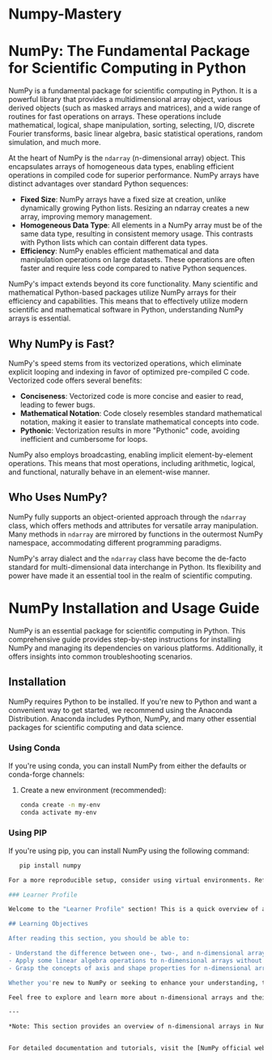 # Numpy-Mastery

# NumPy: The Fundamental Package for Scientific Computing in Python

NumPy is a fundamental package for scientific computing in Python. It is a powerful library that provides a multidimensional array object, various derived objects (such as masked arrays and matrices), and a wide range of routines for fast operations on arrays. These operations include mathematical, logical, shape manipulation, sorting, selecting, I/O, discrete Fourier transforms, basic linear algebra, basic statistical operations, random simulation, and much more.

At the heart of NumPy is the `ndarray` (n-dimensional array) object. This encapsulates arrays of homogeneous data types, enabling efficient operations in compiled code for superior performance. NumPy arrays have distinct advantages over standard Python sequences:

- **Fixed Size**: NumPy arrays have a fixed size at creation, unlike dynamically growing Python lists. Resizing an ndarray creates a new array, improving memory management.
- **Homogeneous Data Type**: All elements in a NumPy array must be of the same data type, resulting in consistent memory usage. This contrasts with Python lists which can contain different data types.
- **Efficiency**: NumPy enables efficient mathematical and data manipulation operations on large datasets. These operations are often faster and require less code compared to native Python sequences.

NumPy's impact extends beyond its core functionality. Many scientific and mathematical Python-based packages utilize NumPy arrays for their efficiency and capabilities. This means that to effectively utilize modern scientific and mathematical software in Python, understanding NumPy arrays is essential.

## Why NumPy is Fast?

NumPy's speed stems from its vectorized operations, which eliminate explicit looping and indexing in favor of optimized pre-compiled C code. Vectorized code offers several benefits:

- **Conciseness**: Vectorized code is more concise and easier to read, leading to fewer bugs.
- **Mathematical Notation**: Code closely resembles standard mathematical notation, making it easier to translate mathematical concepts into code.
- **Pythonic**: Vectorization results in more "Pythonic" code, avoiding inefficient and cumbersome for loops.

NumPy also employs broadcasting, enabling implicit element-by-element operations. This means that most operations, including arithmetic, logical, and functional, naturally behave in an element-wise manner.

## Who Uses NumPy?

NumPy fully supports an object-oriented approach through the `ndarray` class, which offers methods and attributes for versatile array manipulation. Many methods in `ndarray` are mirrored by functions in the outermost NumPy namespace, accommodating different programming paradigms.

NumPy's array dialect and the `ndarray` class have become the de-facto standard for multi-dimensional data interchange in Python. Its flexibility and power have made it an essential tool in the realm of scientific computing.

# NumPy Installation and Usage Guide

NumPy is an essential package for scientific computing in Python. This comprehensive guide provides step-by-step instructions for installing NumPy and managing its dependencies on various platforms. Additionally, it offers insights into common troubleshooting scenarios.

## Installation

NumPy requires Python to be installed. If you're new to Python and want a convenient way to get started, we recommend using the Anaconda Distribution. Anaconda includes Python, NumPy, and many other essential packages for scientific computing and data science.

### Using Conda

If you're using conda, you can install NumPy from either the defaults or conda-forge channels:

1. Create a new environment (recommended):
   
   ```bash
   conda create -n my-env
   conda activate my-env

### Using PIP

If you're using pip, you can install NumPy using the following command:

```bash
   pip install numpy

For a more reproducible setup, consider using virtual environments. Refer to the "Reproducible Installs" section below for details.

### Learner Profile

Welcome to the "Learner Profile" section! This is a quick overview of arrays in NumPy. It demonstrates how n-dimensional arrays are represented and can be manipulated. If you're looking to understand how to apply common functions to n-dimensional arrays without using for-loops, or if you want to grasp the concepts of axis and shape properties for n-dimensional arrays, this article might be of great help to you.

## Learning Objectives

After reading this section, you should be able to:

- Understand the difference between one-, two-, and n-dimensional arrays in NumPy.
- Apply some linear algebra operations to n-dimensional arrays without resorting to for-loops.
- Grasp the concepts of axis and shape properties for n-dimensional arrays.

Whether you're new to NumPy or seeking to enhance your understanding, this section will provide valuable insights into array manipulation and its fundamental properties.

Feel free to explore and learn more about n-dimensional arrays and their applications in NumPy!

---

*Note: This section provides an overview of n-dimensional arrays in NumPy, aiming to help readers understand their representation and manipulation. Adjust your learning based on your comfort level and interests.*


For detailed documentation and tutorials, visit the [NumPy official website](https://numpy.org/).


